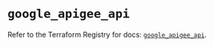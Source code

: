 # `google_apigee_api`

Refer to the Terraform Registry for docs: [`google_apigee_api`](https://registry.terraform.io/providers/hashicorp/google/6.21.0/docs/resources/apigee_api).
